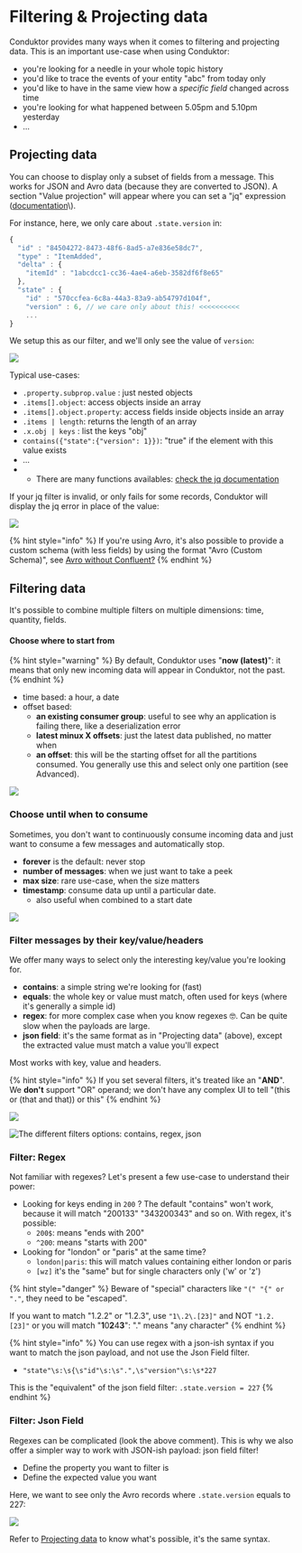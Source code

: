 # Filtering & Projecting data

Conduktor provides many ways when it comes to filtering and projecting data. This is an important use-case when using Conduktor:

* you're looking for a needle in your whole topic history
* you'd like to trace the events of your entity "abc" from today only
* you'd like to have in the same view how a _specific field_ changed across time
* you're looking for what happened between 5.05pm and 5.10pm yesterday
* ...

## Projecting data

You can choose to display only a subset of fields from a message. This works for JSON and Avro data \(because they are converted to JSON\). A section "Value projection" will appear where you can set a "jq" expression \([documentation](https://stedolan.github.io/jq/manual/v1.5/#.)\).

For instance, here, we only care about `.state.version` in:

```javascript
{
  "id" : "84504272-8473-48f6-8ad5-a7e836e58dc7",
  "type" : "ItemAdded",
  "delta" : {
    "itemId" : "1abcdcc1-cc36-4ae4-a6eb-3582df6f8e65"
  },
  "state" : {
    "id" : "570ccfea-6c8a-44a3-83a9-ab54797d104f",
    "version" : 6, // we care only about this! <<<<<<<<<<
    ...
}
```

We setup this as our filter, and we'll only see the value of `version`:

![](../../.gitbook/assets/screenshot-2020-06-25-at-17.05.50%20%281%29.png)

Typical use-cases:

* `.property.subprop.value` : just nested objects
* `.items[].object`: access objects inside an array
* `.items[].object.property`: access fields inside objects inside an array
* `.items | length`: returns the length of an array
* `.x.obj | keys` : list the keys "obj"
* `contains({"state":{"version": 1}})`: "true" if the element with this value exists
* ...
* * There are many functions availables: [check the jq documentation](https://stedolan.github.io/jq/manual/v1.5/#.)

If your jq filter is invalid, or only fails for some records, Conduktor will display the jq error in place of the value:

![](../../.gitbook/assets/screenshot-2020-06-25-at-17.25.48.png)

{% hint style="info" %}
If you're using Avro, it's also possible to provide a custom schema \(with less fields\) by using the format "Avro \(Custom Schema\)", see [Avro without Confluent?](https://docs.conduktor.io/features/consuming-data#avro-without-confluent)
{% endhint %}

## Filtering data

It's possible to combine multiple filters on multiple dimensions: time, quantity, fields.

#### Choose where to start from

{% hint style="warning" %}
By default, Conduktor uses "**now \(latest\)**": it means that only new incoming data will appear in Conduktor, not the past.
{% endhint %}

* time based: a hour, a date
* offset based:
  * **an existing consumer group**: useful to see why an application is failing there, like a deserialization error
  * **latest minux X offsets**: just the latest data published, no matter when
  * **an offset**: this will be the starting offset for all the partitions consumed. You generally use this and select only one partition \(see Advanced\).

![](../../.gitbook/assets/screenshot-2020-06-25-at-17.34.02.png)

### Choose until when to consume

Sometimes, you don't want to continuously consume incoming data and just want to consume a few messages and automatically stop.

* **forever** is the default: never stop 
* **number of messages**: when we just want to take a peek
* **max size**: rare use-case, when the size matters
* **timestamp**: consume data up until a particular date.
  * also useful when combined to a start date

![](../../.gitbook/assets/screenshot-2020-06-25-at-17.52.07.png)

### Filter messages by their key/value/headers

We offer many ways to select only the interesting key/value you're looking for.

* **contains**: a simple string we're looking for \(fast\)
* **equals**: the whole key or value must match, often used for keys \(where it's generally a simple id\)
* **regex**: for more complex case when you know regexes 🤓. Can be quite slow when the payloads are large.
* **json field**: it's the same format as in "Projecting data" \(above\), except the extracted value must match a value you'll expect

Most works with key, value and headers.

{% hint style="info" %}
If you set several filters, it's treated like an "**AND**".  
We **don't** support "OR" operand; we don't have any complex UI to tell "\(this or \(that and that\)\) or this"
{% endhint %}

![](../../.gitbook/assets/screenshot-2020-06-25-at-18.07.45.png)

![The different filters options: contains, regex, json](../../.gitbook/assets/screenshot-2020-06-25-at-18.18.03.png)

### Filter: Regex

Not familiar with regexes? Let's present a few use-case to understand their power:

* Looking for keys ending in `200` ? The default "contains" won't work, because it will match "200133" "343200343" and so on. With regex, it's possible:
  * `200$`: means "ends with 200"
  * `^200`: means "starts with 200"
* Looking for "london" or "paris" at the same time?
  * `london|paris`: this will match values containing either london or paris
  * `[wz]` it's the "same" but for single characters only \('w' or 'z'\)

{% hint style="danger" %}
Beware of "special" characters like `"(" "{" or "."`, they need to be "escaped". 

If you want to match "1.2.2" or "1.2.3", use `"1\.2\.[23]"` and NOT `"1.2.[23]"` or you will match "**1**0**2**4**3**": "." means "any character"
{% endhint %}

{% hint style="info" %}
You can use regex with a json-ish syntax if you want to match the json payload, and not use the Json Field filter.

* `"state"\s:\s{\s"id"\s:\s".",\s"version"\s:\s*227`

This is the "equivalent" of the json field filter: `.state.version = 227`
{% endhint %}

### Filter: Json Field

Regexes can be complicated \(look the above comment\). This is why we also offer a simpler way to work with JSON-ish payload: json field filter!

* Define the property you want to filter is
* Define the expected value you want

Here, we want to see only the Avro records where `.state.version` equals to 227:

![](../../.gitbook/assets/screenshot-2020-06-25-at-18.51.37.png)

Refer to [Projecting data](https://docs.conduktor.io/features/consuming-data#projecting-data) to know what's possible, it's the same syntax. 

